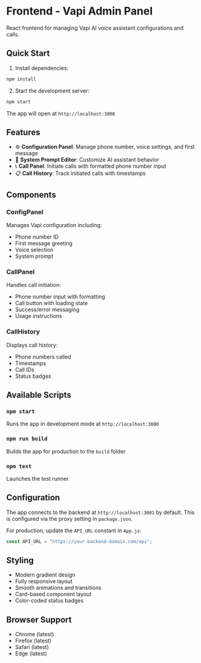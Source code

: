 # Frontend - Vapi Admin Panel

React frontend for managing Vapi AI voice assistant configurations and calls.

## Quick Start

1. Install dependencies:

```bash
npm install
```

2. Start the development server:

```bash
npm start
```

The app will open at `http://localhost:3000`

## Features

- ⚙️ **Configuration Panel**: Manage phone number, voice settings, and first message
- 📝 **System Prompt Editor**: Customize AI assistant behavior
- 📞 **Call Panel**: Initiate calls with formatted phone number input
- 📋 **Call History**: Track initiated calls with timestamps

## Components

### ConfigPanel

Manages Vapi configuration including:

- Phone number ID
- First message greeting
- Voice selection
- System prompt

### CallPanel

Handles call initiation:

- Phone number input with formatting
- Call button with loading state
- Success/error messaging
- Usage instructions

### CallHistory

Displays call history:

- Phone numbers called
- Timestamps
- Call IDs
- Status badges

## Available Scripts

### `npm start`

Runs the app in development mode at `http://localhost:3000`

### `npm run build`

Builds the app for production to the `build` folder

### `npm test`

Launches the test runner

## Configuration

The app connects to the backend at `http://localhost:3001` by default. This is configured via the proxy setting in `package.json`.

For production, update the `API_URL` constant in `App.js`:

```javascript
const API_URL = "https://your-backend-domain.com/api";
```

## Styling

- Modern gradient design
- Fully responsive layout
- Smooth animations and transitions
- Card-based component layout
- Color-coded status badges

## Browser Support

- Chrome (latest)
- Firefox (latest)
- Safari (latest)
- Edge (latest)
